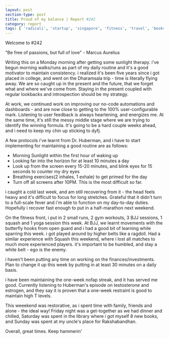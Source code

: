 ```yaml
---
layout: post
section-type: post
title: Proud of my balance | Report #242
category: report
tags: [ 'radicali', 'startup', 'singapore', 'fitness', 'travel', 'books' ]
---
```


Welcome to #242

"Be free of passions, but full of love" - Marcus Aurelius

Writing this on a Monday morning after getting some sunlight therapy. i've begun morning walks/runs as part of my daily routine and it's a good motivator to maintain consistency. i realized it's been five years since i got placed in college, and went on the Dharamsala trip - time is literally flying away. We are so caught up in the present and the future, that we forget what and where we've come from. Staying in the present coupled with regular lookbacks and introspection should be my strategy.

At work, we continued work on improving our no-code automations and dashboards - and are now close to getting to the 100% user-configurable mark. Listening to user feedback is always heartening, and energizes me. At the same time, it's still the messy middle stage where we are trying to identify the winning formula. It's going to be a hard couple weeks ahead, and i need to keep my chin up sticking to dyfj.

A few protocols i've learnt from Dr. Huberman, and i have to start implementing for maintaining a good routine are as follows:
 - Morning Sunlight within the first hour of waking up
 - Looking far into the horizon for at least 10 minutes a day
 - Look up from the screen every 15-20 minutes, and blink eyes for 15 seconds to counter my dry eyes
 - Breathing exercises(2 inhales, 1 exhale) to get primed for the day
 - Turn off all screens after 10PM. This is the most difficult so far.

i caught a cold last week, and am still recovering from it - the head feels heavy and it's difficult to focus for long stretches. Grateful that it didn't turn to a full-scale fever and i'm able to function on my day-to-day duties. Hopefully i recover fast enough to put in a half-marathon next weekend.

On the fitness front, i put in 2 small runs, 2 gym workouts, 3 BJJ sessions, 1 squash and 1 yoga session this week. At BJJ, we learnt movements with the butterfly hooks from open guard and i had a good bit of learning while sparring this week. i got played around by higher belts like a ragdoll. Had a similar experience with Squash this weekend, where i lost all matches to much more experienced players. it's important to be humbled, and stay a white belt - ego is the enemy.

i haven't been putting any time on working on the finances/investments. Plan to change it up this week by putting in at least 30 minutes on a daily basis.

i have been maintaining the one-week nofap streak, and it has served me good. Currently listening to Huberman's episode on testosterone and estrogen, and they say it is proven that a one-week restraint is good to maintain high T levels. 

This weeekend was restorative, as i spent time with family, friends and alone - the ideal way! Friday night was a get-together as we had dinner and chilled, Saturday was spent in the library where i got myself 8 new books, and Sunday was spent at my uncle's place for Rakshabandhan.

Overall, great times. Keep hammerin'